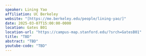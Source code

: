 ```yaml
---
speaker: Lining Yao
affiliation: UC Berkeley
website: "[https://me.berkeley.edu/people/lining-yao/]"
date: 2025-03-07T15:00:00-0000
location: Gates B01
location-url: "https://campus-map.stanford.edu/?srch=GatesB01"
title: "TBD"
abstract: "TBD"
youtube-code: "TBD"
---
```

